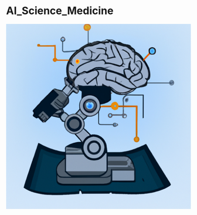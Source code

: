 # AI_Science_Medicine

<img src = "https://raw.githubusercontent.com/williamedwardhahn/AI_Science_Medicine/main/brainscope.png">
